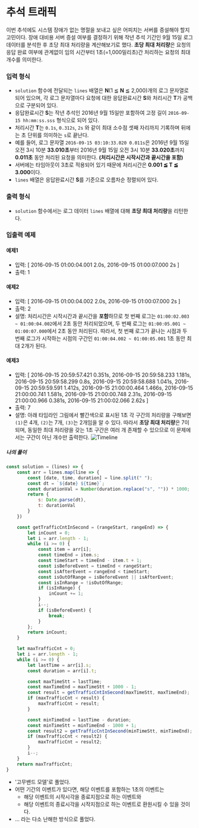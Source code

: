 # 추석 트래픽

이번 추석에도 시스템 장애가 없는 명절을 보내고 싶은 어피치는 서버를 증설해야 할지 고민이다. 장애 대비용 서버 증설 여부를 결정하기 위해 작년 추석 기간인 9월 15일 로그 데이터를 분석한 후 초당 최대 처리량을 계산해보기로 했다. **초당 최대 처리량**은 요청의 응답 완료 여부에 관계없이 임의 시간부터 1초(=1,000밀리초)간 처리하는 요청의 최대 개수를 의미한다.

### 입력 형식

- `solution` 함수에 전달되는 `lines` 배열은 **N**(1 ≦ **N** ≦ 2,000)개의 로그 문자열로 되어 있으며, 각 로그 문자열마다 요청에 대한 응답완료시간 **S**와 처리시간 **T**가 공백으로 구분되어 있다.
- 응답완료시간 **S**는 작년 추석인 2016년 9월 15일만 포함하여 고정 길이 `2016-09-15 hh:mm:ss.sss` 형식으로 되어 있다.
- 처리시간 **T**는 `0.1s`, `0.312s`, `2s` 와 같이 최대 소수점 셋째 자리까지 기록하며 뒤에는 초 단위를 의미하는 `s`로 끝난다.
- 예를 들어, 로그 문자열 `2016-09-15 03:10:33.020 0.011s`은 2016년 9월 15일 오전 3시 10분 **33.010초**부터 2016년 9월 15일 오전 3시 10분 **33.020초**까지 **0.011초** 동안 처리된 요청을 의미한다. **(처리시간은 시작시간과 끝시간을 포함)**
- 서버에는 타임아웃이 3초로 적용되어 있기 때문에 처리시간은 **0.001 ≦ T ≦ 3.000**이다.
- `lines` 배열은 응답완료시간 **S**를 기준으로 오름차순 정렬되어 있다.

### 출력 형식

- `solution` 함수에서는 로그 데이터 `lines` 배열에 대해 **초당 최대 처리량**을 리턴한다.

### 입출력 예제

#### 예제1

- 입력: [
  2016-09-15 01:00:04.001 2.0s,
  2016-09-15 01:00:07.000 2s
  ]
- 출력: 1

#### 예제2

- 입력: [
  2016-09-15 01:00:04.002 2.0s,
  2016-09-15 01:00:07.000 2s
  ]
- 출력: 2
- 설명: 처리시간은 시작시간과 끝시간을 **포함**하므로
  첫 번째 로그는 `01:00:02.003 ~ 01:00:04.002`에서 2초 동안 처리되었으며,
  두 번째 로그는 `01:00:05.001 ~ 01:00:07.000`에서 2초 동안 처리된다.
  따라서, 첫 번째 로그가 끝나는 시점과 두 번째 로그가 시작하는 시점의 구간인 `01:00:04.002 ~ 01:00:05.001` 1초 동안 최대 2개가 된다.

#### 예제3

- 입력: [
  2016-09-15 20:59:57.421 0.351s,
  2016-09-15 20:59:58.233 1.181s,
  2016-09-15 20:59:58.299 0.8s,
  2016-09-15 20:59:58.688 1.041s,
  2016-09-15 20:59:59.591 1.412s,
  2016-09-15 21:00:00.464 1.466s,
  2016-09-15 21:00:00.741 1.581s,
  2016-09-15 21:00:00.748 2.31s,
  2016-09-15 21:00:00.966 0.381s,
  2016-09-15 21:00:02.066 2.62s
  ]
- 출력: 7
- 설명: 아래 타임라인 그림에서 빨간색으로 표시된 1초 각 구간의 처리량을 구해보면 `(1)`은 4개, `(2)`는 7개, `(3)`는 2개임을 알 수 있다. 따라서 **초당 최대 처리량**은 7이 되며, 동일한 최대 처리량을 갖는 1초 구간은 여러 개 존재할 수 있으므로 이 문제에서는 구간이 아닌 개수만 출력한다.
  ![Timeline](http://t1.kakaocdn.net/welcome2018/chuseok-01-v5.png)



##### 나의 풀이

```javascript
const solution = (lines) => {
    const arr = lines.map(line => {
        const [date, time, duration] = line.split(" ");
        const dt = `${date} ${time}`;
        const durationVal = Number(duration.replace("s", "")) * 1000;
        return {
            s: Date.parse(dt),
            t: durationVal
        }
    })

    const getTrafficCntInSecond = (rangeStart, rangeEnd) => {
        let inCount = 0;
        let i = arr.length - 1;
        while (i >= 0) {
            const item = arr[i];
            const timeEnd = item.s;
            const timeStart = timeEnd - item.t + 1;            
            const isBeforeEvent = timeEnd < rangeStart;
            const isAfterEvent = rangeEnd < timeStart;
            const isOutOfRange = isBeforeEvent || isAfterEvent;
            const isInRange = !isOutOfRange;
            if (isInRange) {
                inCount += 1;
            }            
            i--;
            if (isBeforeEvent) {
                break;
            }
        };
        return inCount;
    }

    let maxTrafficCnt = 0;
    let i = arr.length - 1;
    while (i >= 0) {                
        let lastTime = arr[i].s;
        const duration = arr[i].t;

        const maxTimeStt = lastTime;
        const maxTimeEnd = maxTimeStt + 1000 - 1;        
        const result = getTrafficCntInSecond(maxTimeStt, maxTimeEnd);            
        if (maxTrafficCnt < result) {        
            maxTrafficCnt = result;
        }

        const minTimeEnd = lastTime - duration;
        const minTimeStt = minTimeEnd - 1000 + 1;        
        const result2 = getTrafficCntInSecond(minTimeStt, minTimeEnd);                
        if (maxTrafficCnt < result2) {
            maxTrafficCnt = result2;
        }
        i--;
    }
    return maxTrafficCnt;
}
```

- '고무밴드 모델'로 풀었다. 
- 어떤 기간의 이벤트가 있다면, 해당 이벤트를 포함하는 1초의 이벤트는 
  - 해당 이벤트의 시작시각을 종료지점으로 하는 이벤트와 
  - 해당 이벤트의 종료시각을 시작지점으로 하는 이벤트로 환원시킬 수 있을 것이다. 
- ... 라는 다소 난해한 방식으로 풀었다. 